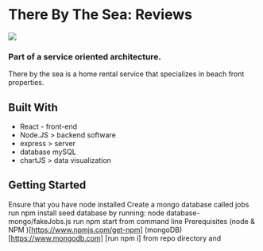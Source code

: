 
# There By The Sea: Reviews 


![](https://media.giphy.com/media/Y3YvSCe87dOFByjycK/giphy.gif)


### Part of a service oriented architecture. 

There by the sea is a home rental service that specializes in beach front properties. 

## Built With
- React - front-end 
- Node.JS > backend software 
- express > server 
-  database mySQL
- chartJS > data visualization 

## Getting Started
Ensure that you have node installed
Create a mongo database called jobs
run npm install
seed database by running: node database-mongo/fakeJobs.js
run npm start from command line
Prerequisites
(node & NPM )[https://www.npmjs.com/get-npm]
(mongoDB)[https://www.mongodb.com]
[run npm i] from repo directory and
